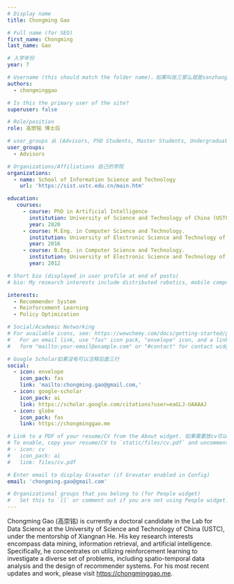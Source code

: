 ```yaml
---
# Display name
title: Chongming Gao

# Full name (for SEO)
first_name: Chongming 
last_name: Gao

# 入学年份
year: 7

# Username (this should match the folder name)，如果叫张三那么就是sanzhang
authors:
  - chongminggao

# Is this the primary user of the site? 
superuser: false

# Role/position 
role: 高崇铭 博士后

# user_groups 从 (Advisors, PhD Students, Master Students, Undergraduate) 从这四个里面选
user_groups:
  - Advisors

# Organizations/Affiliations 自己的学院
organizations:
  - name: School of Information Science and Technology
    url: 'https://sist.ustc.edu.cn/main.htm'

education:
   courses:
     - course: PhD in Artificial Intelligence
       institution: University of Science and Technology of China (USTC)
       year: 2020
     - course: M.Eng. in Computer Science and Technology.
       institution: University of Electronic Science and Technology of China (UESTC)
       year: 2016
     - course: B.Eng. in Computer Science and Technology.
       institution: University of Electronic Science and Technology of China (UESTC)
       year: 2012

# Short bio (displayed in user profile at end of posts)
# bio: My research interests include distributed robotics, mobile computing and programmable matter.

interests:
  - Recommender System
  - Reinforcement Learning
  - Policy Optimization 

# Social/Academic Networking
# For available icons, see: https://wowchemy.com/docs/getting-started/page-builder/#icons
#   For an email link, use "fas" icon pack, "envelope" icon, and a link in the
#   form "mailto:your-email@example.com" or "#contact" for contact widget.

# Google Scholar如果没有可以注释后面三行
social:
  - icon: envelope
    icon_pack: fas
    link: 'mailto:chongming.gao@gmail.com,'
  - icon: google-scholar
    icon_pack: ai
    link: https://scholar.google.com/citations?user=eaGLJ-UAAAAJ
  - icon: globe
    icon_pack: fas
    link: https://chongminggao.me

# Link to a PDF of your resume/CV from the About widget. 如果需要放cv可以发给我
# To enable, copy your resume/CV to `static/files/cv.pdf` and uncomment the lines below.
# - icon: cv
#   icon_pack: ai
#   link: files/cv.pdf

# Enter email to display Gravatar (if Gravatar enabled in Config)
email: 'chongming.gao@gmail.com'

# Organizational groups that you belong to (for People widget)
#   Set this to `[]` or comment out if you are not using People widget.
---
```


Chongming Gao (高崇铭) is currently a doctoral candidate in the Lab for Data Science at the University of Science and Technology of China (USTC), under the mentorship of Xiangnan He. His key research interests encompass data mining, information retrieval, and artificial intelligence. Specifically, he concentrates on utilizing reinforcement learning to investigate a diverse set of problems, including spatio-temporal data analysis and the design of recommender systems. For his most recent updates and work, please visit https://chongminggao.me.
